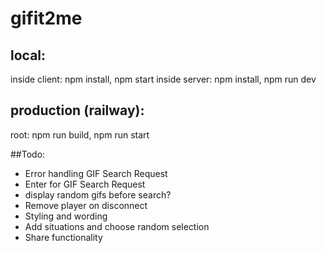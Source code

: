 # gifit2me

## local:

inside client: npm install, npm start
inside server: npm install, npm run dev

## production (railway):

root: npm run build, npm run start

##Todo:
- Error handling GIF Search Request
- Enter for GIF Search Request
- display random gifs before search?
- Remove player on disconnect
- Styling and wording
- Add situations and choose random selection
- Share functionality
